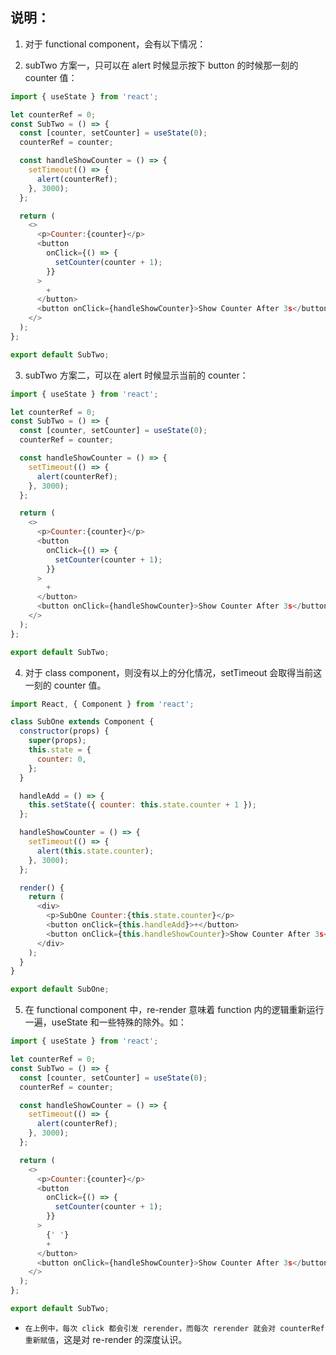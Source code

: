 ## 说明：

1. 对于 functional component，会有以下情况：

2. subTwo 方案一，只可以在 alert 时候显示按下 button 的时候那一刻的 counter 值：

```js
import { useState } from 'react';

let counterRef = 0;
const SubTwo = () => {
  const [counter, setCounter] = useState(0);
  counterRef = counter;

  const handleShowCounter = () => {
    setTimeout(() => {
      alert(counterRef);
    }, 3000);
  };

  return (
    <>
      <p>Counter:{counter}</p>
      <button
        onClick={() => {
          setCounter(counter + 1);
        }}
      >
        +
      </button>
      <button onClick={handleShowCounter}>Show Counter After 3s</button>
    </>
  );
};

export default SubTwo;
```

3. subTwo 方案二，可以在 alert 时候显示当前的 counter：

```js
import { useState } from 'react';

let counterRef = 0;
const SubTwo = () => {
  const [counter, setCounter] = useState(0);
  counterRef = counter;

  const handleShowCounter = () => {
    setTimeout(() => {
      alert(counterRef);
    }, 3000);
  };

  return (
    <>
      <p>Counter:{counter}</p>
      <button
        onClick={() => {
          setCounter(counter + 1);
        }}
      >
        +
      </button>
      <button onClick={handleShowCounter}>Show Counter After 3s</button>
    </>
  );
};

export default SubTwo;
```

4. 对于 class component，则没有以上的分化情况，setTimeout 会取得当前这一刻的 counter 值。

```js
import React, { Component } from 'react';

class SubOne extends Component {
  constructor(props) {
    super(props);
    this.state = {
      counter: 0,
    };
  }

  handleAdd = () => {
    this.setState({ counter: this.state.counter + 1 });
  };

  handleShowCounter = () => {
    setTimeout(() => {
      alert(this.state.counter);
    }, 3000);
  };

  render() {
    return (
      <div>
        <p>SubOne Counter:{this.state.counter}</p>
        <button onClick={this.handleAdd}>+</button>
        <button onClick={this.handleShowCounter}>Show Counter After 3s</button>
      </div>
    );
  }
}

export default SubOne;
```

5. 在 functional component 中，re-render 意味着 function 内的逻辑重新运行一遍，useState 和一些特殊的除外。如：

```js
import { useState } from 'react';

let counterRef = 0;
const SubTwo = () => {
  const [counter, setCounter] = useState(0);
  counterRef = counter;

  const handleShowCounter = () => {
    setTimeout(() => {
      alert(counterRef);
    }, 3000);
  };

  return (
    <>
      <p>Counter:{counter}</p>
      <button
        onClick={() => {
          setCounter(counter + 1);
        }}
      >
        {' '}
        +
      </button>
      <button onClick={handleShowCounter}>Show Counter After 3s</button>
    </>
  );
};

export default SubTwo;
```

- `在上例中，每次 click 都会引发 rerender，而每次 rerender 就会对 counterRef 重新赋值`，这是对 re-render 的深度认识。
